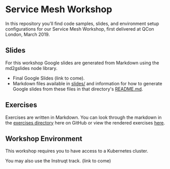 # Service Mesh Workshop

In this repository you'll find code samples, slides, and environment setup configurations for our Service Mesh Workshop, first delivered at QCon London, March 2019.

## Slides

For this workshop Google slides are generated from Markdown using the md2gslides node library.

* Final Google Slides (link to come).
* Markdown files available in [slides/](https://github.com/hashicorp/service-mesh-training/tree/master/slides) and information for how to generate Google slides from these files in that directory's [README.md](https://github.com/hashicorp/service-mesh-training/tree/master/slides/README.md).

## Exercises

Exercises are written in Markdown. You can look through the markdown in the [exercises directory](https://github.com/hashicorp/service-mesh-training/tree/master/exercises) here on GitHub or view the rendered exercises [here](https://hashicorp.github.io/service-mesh-training/exercises/).

## Workshop Environment

This workshop requires you to have access to a Kubernetes cluster.

You may also use the Instruqt track. (link to come)

